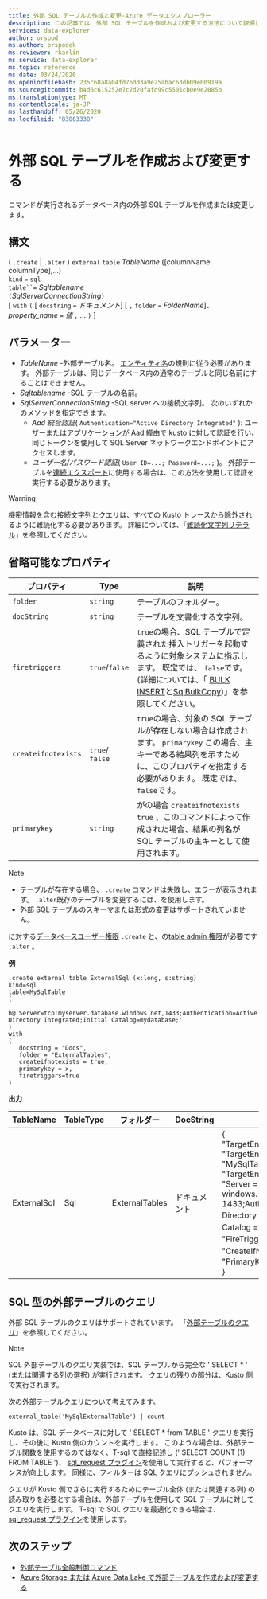 ```yaml
---
title: 外部 SQL テーブルの作成と変更-Azure データエクスプローラー
description: この記事では、外部 SQL テーブルを作成および変更する方法について説明します。
services: data-explorer
author: orspod
ms.author: orspodek
ms.reviewer: rkarlin
ms.service: data-explorer
ms.topic: reference
ms.date: 03/24/2020
ms.openlocfilehash: 235c68a8a04fd76dd3a9e25abac63db09e00919a
ms.sourcegitcommit: b4d6c615252e7c7d20fafd99c5501cb0e9e2085b
ms.translationtype: MT
ms.contentlocale: ja-JP
ms.lasthandoff: 05/26/2020
ms.locfileid: "83863338"
---
```

# <a name="create-and-alter-external-sql-tables"></a>外部 SQL テーブルを作成および変更する

コマンドが実行されるデータベース内の外部 SQL テーブルを作成または変更します。  

## <a name="syntax"></a>構文

( `.create`  |  `.alter` ) `external` `table` *TableName* ([columnName: columnType],...)  
`kind` `=` `sql`  
`table``=` *Sqltablename*  
`(`*SqlServerConnectionString*`)`  
[ `with` `(` [ `docstring` `=` *ドキュメント*] [ `,` `folder` `=` *FolderName*]、 *property_name* `=` *値* `,` ... `)` ]

## <a name="parameters"></a>パラメーター

* *TableName* -外部テーブル名。 [エンティティ名](../query/schema-entities/entity-names.md)の規則に従う必要があります。 外部テーブルは、同じデータベース内の通常のテーブルと同じ名前にすることはできません。
* *Sqltablename* -SQL テーブルの名前。
* *SqlServerConnectionString* -SQL server への接続文字列。 次のいずれかのメソッドを指定できます。 
  * *Aad 統合認証*( `Authentication="Active Directory Integrated"` ): ユーザーまたはアプリケーションが Aad 経由で kusto に対して認証を行い、同じトークンを使用して SQL Server ネットワークエンドポイントにアクセスします。
  * *ユーザー名/パスワード認証*( `User ID=...; Password=...;` )。 外部テーブルを[連続エクスポート](data-export/continuous-data-export.md)に使用する場合は、この方法を使用して認証を実行する必要があります。 

> [!WARNING]
> 機密情報を含む接続文字列とクエリは、すべての Kusto トレースから除外されるように難読化する必要があります。 詳細については、「[難読化文字列リテラル](../query/scalar-data-types/string.md#obfuscated-string-literals)」を参照してください。

## <a name="optional-properties"></a>省略可能なプロパティ

| プロパティ            | Type            | 説明                          |
|---------------------|-----------------|---------------------------------------------------------------------------------------------------|
| `folder`            | `string`        | テーブルのフォルダー。                  |
| `docString`         | `string`        | テーブルを文書化する文字列。      |
| `firetriggers`      | `true`/`false`  | `true`の場合、SQL テーブルで定義された挿入トリガーを起動するように対象システムに指示します。 既定では、 `false`です。 (詳細については、「 [BULK INSERT](https://msdn.microsoft.com/library/ms188365.aspx)と[SqlBulkCopy](https://msdn.microsoft.com/library/system.data.sqlclient.sqlbulkcopy(v=vs.110).aspx))」を参照してください。 |
| `createifnotexists` | `true`/ `false` | `true`の場合、対象の SQL テーブルが存在しない場合は作成されます。 `primarykey` この場合、主キーである結果列を示すために、このプロパティを指定する必要があります。 既定では、 `false`です。  |
| `primarykey`        | `string`        | がの場合 `createifnotexists` `true` 、このコマンドによって作成された場合、結果の列名が SQL テーブルの主キーとして使用されます。                  |

> [!NOTE]
> * テーブルが存在する場合、 `.create` コマンドは失敗し、エラーが表示されます。 `.alter`既存のテーブルを変更するには、を使用します。 
> * 外部 SQL テーブルのスキーマまたは形式の変更はサポートされていません。 

に対する[データベースユーザー権限](../management/access-control/role-based-authorization.md) `.create` と、の[table admin 権限](../management/access-control/role-based-authorization.md)が必要です `.alter` 。 
 
**例** 

```kusto
.create external table ExternalSql (x:long, s:string) 
kind=sql
table=MySqlTable
( 
   h@'Server=tcp:myserver.database.windows.net,1433;Authentication=Active Directory Integrated;Initial Catalog=mydatabase;'
)
with 
(
   docstring = "Docs",
   folder = "ExternalTables", 
   createifnotexists = true,
   primarykey = x,
   firetriggers=true
)  
```

**出力**

| TableName   | TableType | フォルダー         | DocString | プロパティ                            |
|-------------|-----------|----------------|-----------|---------------------------------------|
| ExternalSql | Sql       | ExternalTables | ドキュメント      | {<br>  "TargetEntityKind": "sqltable" ",<br>  "TargetEntityName": "MySqlTable",<br>  "TargetEntityConnectionString": "Server = tcp: database. windows. net, 1433;Authentication = Active Directory Integrated、Initial Catalog = mydatabase; "、<br>  "FireTriggers": true、<br>  "CreateIfNotExists": true、<br>  "PrimaryKey": "x"<br>} |

## <a name="querying-an-external-table-of-type-sql"></a>SQL 型の外部テーブルのクエリ 

外部 SQL テーブルのクエリはサポートされています。 「[外部テーブルのクエリ](../../data-lake-query-data.md)」を参照してください。 

> [!Note]
> SQL 外部テーブルのクエリ実装では、SQL テーブルから完全な ' SELECT * ' (または関連する列の選択) が実行されます。 クエリの残りの部分は、Kusto 側で実行されます。 

次の外部テーブルクエリについて考えてみます。 

```kusto
external_table('MySqlExternalTable') | count
```

Kusto は、SQL データベースに対して ' SELECT * from TABLE ' クエリを実行し、その後に Kusto 側のカウントを実行します。 このような場合は、外部テーブル関数を使用するのではなく、T-sql で直接記述し (' SELECT COUNT (1) FROM TABLE ')、 [sql_request プラグイン](../query/sqlrequestplugin.md)を使用して実行すると、パフォーマンスが向上します。 同様に、フィルターは SQL クエリにプッシュされません。  

クエリが Kusto 側でさらに実行するためにテーブル全体 (または関連する列) の読み取りを必要とする場合は、外部テーブルを使用して SQL テーブルに対してクエリを実行します。 T-sql で SQL クエリを最適化できる場合は、 [sql_request プラグイン](../query/sqlrequestplugin.md)を使用します。

## <a name="next-steps"></a>次のステップ

* [外部テーブル全般制御コマンド](externaltables.md)
* [Azure Storage または Azure Data Lake で外部テーブルを作成および変更する](external-tables-azurestorage-azuredatalake.md)

